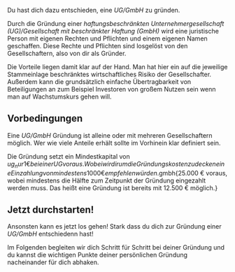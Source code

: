 Du hast dich dazu entschieden, eine _UG/GmbH_ zu gründen.

Durch die Gründung einer _haftungsbeschränkten Unternehmergesellschaft (UG)/Gesellschaft mit beschränkter Haftung (GmbH)_ wird eine juristische Person mit eigenen Rechten und Pflichten und einem eigenen Namen geschaffen. Diese Rechte und Pflichten sind losgelöst von den Gesellschaftern, also von dir als Gründer.

Die Vorteile liegen damit klar auf der Hand. Man hat hier ein auf die jeweilige Stammeinlage beschränktes wirtschaftliches Risiko der Gesellschafter. Außerdem kann die grundsätzlich einfache Übertragbarkeit von Beteiligungen an zum Beispiel Investoren von großem Nutzen sein wenn man auf Wachstumskurs gehen will.

## Vorbedingungen

Eine _UG/GmbH_ Gründung ist alleine oder mit mehreren Gesellschaftern möglich. Wer wie viele Anteile erhält sollte im Vorhinein klar definiert sein.

Die Gründung setzt ein Mindestkapital von $ug{_nur 1 € bei einer UG voraus. Wobei wir dir um die Gründungskosten zu decken eine Einzahlung von mindestens 1000€ empfehlen würden.}$gmbh{25.000 € voraus, wobei mindestens die Hälfte zum Zeitpunkt der Gründung eingezahlt werden muss. Das heißt eine Gründung ist bereits mit 12.500 € möglich.}

## Jetzt durchstarten!

Ansonsten kann es jetzt los gehen! Stark dass du dich zur Gründung einer _UG/GmbH_ entschiedenn hast!

Im Folgenden begleiten wir dich Schritt für Schritt bei deiner Gründung und du kannst die wichtigen Punkte deiner persönlichen Gründung nacheinander für dich abhaken.
